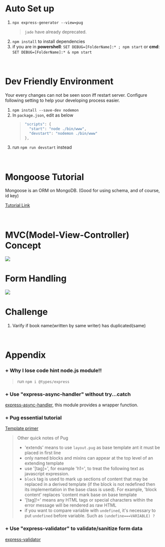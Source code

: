 # Auto Set up
1. ```npx express-generator --view=pug``` 
    > ```jade``` have already deprecated.
2. ```npm install``` to install dependencies
3. if you are in **powershell**: ```SET DEBUG=[FolderName]:* ; npm start``` or **cmd**: ```SET DEBUG=[FolderName]:* & npm start```

<br>

# Dev Friendly Environment
Your every changes can not be seen soon iff restart server. Configure following setting to help your developing process easier.
1. ```npm install --save-dev nodemon```
2. In ```package.json```, edit as below
    > ```javascript = 
    > "scripts": {
    >   "start": "node ./bin/www",
    >   "devstart": "nodemon ./bin/www"
    > },
3. run ```npm run devstart``` instead

<br>

# Mongoose Tutorial
Mongoose is an ORM on MongoDB. (Good for using schema, and of course, id key)

[Tutorial Link](https://developer.mozilla.org/zh-TW/docs/Learn/Server-side/Express_Nodejs/mongoose)

<br> 

# MVC(Model-View-Controller) Concept
<img src='https://developer.mozilla.org/en-US/docs/Learn/Server-side/Express_Nodejs/routes/mvc_express.png'>

<br>

# Form Handling
<img src='https://developer.mozilla.org/en-US/docs/Learn/Server-side/Express_Nodejs/forms/web_server_form_handling.png'>

<br>

# Challenge
1. Varify if book name(written by same writer) has duplicated(same)

<br>

# Appendix

### + Why I lose code hint node.js module!!
> run ```npm i @types/express```

### + Use "express-async-handler" without try...catch
[express-async-handler](https://www.npmjs.com/package/express-async-handler), this module provides a wrapper function.

### + Pug essential tutorial
[Template primer](https://developer.mozilla.org/en-US/docs/Learn/Server-side/Express_Nodejs/Displaying_data/Template_primer)

> Other quick notes of Pug
> - 'extends' means to use `layout.pug` as base template ant it must be placed in first line
> - only named blocks and mixins can appear at the top level of an extending template
> - use '[tag]=', for example 'h1=', to treat the following text as javascript expression.
> - `block` tag is used to mark up sections of content that may be replaced in a derived template (if the block is not redefined then its implementation in the base class is used). For example, 'block content' replaces 'content mark base on base template
> - '[tag]!=' means any HTML tags or special characters within the error message will be rendered as raw HTML
> - if you want to compare variable with `undefined`, it's necessary to put `undefined` before variable. Such as `(undefine===VARIABLE) ?`

### + Use "express-validator" to validate/sanitize form data
[express-validator](https://www.npmjs.com/package/express-validator)